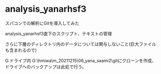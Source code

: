 # analysis_yanarhsf3

スパコンでの解析にGitを導入してみた

analysis_yanarhsf3直下のスクリプト、テキストの管理

さらに下層のディレクトリ内のデータについては関与しないこと(巨大ファイルも含まれるので)

G:ドライブ内 G:\hmiwa\m_20211215\06_yana_saami2\gitにクローンを作成、ドライブへのバックアップは此処で行う。
